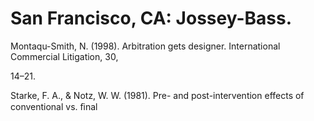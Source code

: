 # San Francisco, CA: Jossey-Bass.

Montaqu-Smith, N. (1998). Arbitration gets designer. International Commercial Litigation, 30,

14–21.

Starke, F. A., & Notz, W. W. (1981). Pre- and post-intervention effects of conventional vs. ﬁnal
